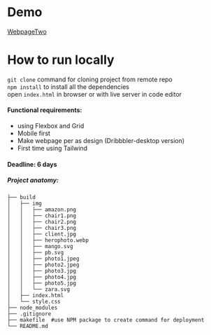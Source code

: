 # Demo
[WebpageTwo](websitetwonila.surge.sh)  

# How to run locally
`git clone` command for cloning project from remote repo  
`npm install` to install all the dependencies  
open `index.html` in browser or with live server in code editor 

#### Functional requirements:
- using Flexbox and Grid
- Mobile first
- Make webpage per as design (Dribbbler-desktop version)
- First time using Tailwind

#### Deadline: 6 days

##### Project anatomy: 
```
├── build
│   ├── img
│   │   ├── amazon.png
│   │   ├── chair1.png
│   │   ├── chair2.png
│   │   ├── chair3.png
│   │   ├── client.jpg
│   │   ├── herophoto.webp
│   │   ├── mango.svg
│   │   ├── pb.svg
│   │   ├── photo1.jpeg
│   │   ├── photo2.jpeg
│   │   ├── photo3.jpg
│   │   ├── photo4.jpg
│   │   ├── photo5.jpg
│   │   └── zara.svg
│   ├── index.html
│   └── style.css
├── node_modules
├── .gitignore
├── makefile  #use NPM package to create command for deployment
└── README.md 

